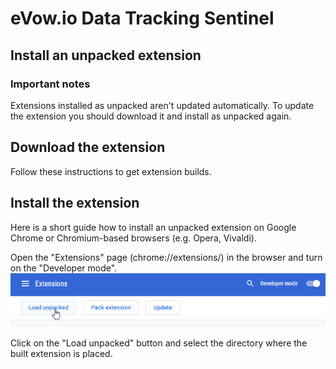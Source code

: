 # eVow.io Data Tracking Sentinel

## Install an unpacked extension
### Important notes
Extensions installed as unpacked aren't updated automatically. To update the extension you should download it and install as unpacked again.

## Download the extension
Follow these instructions to get extension builds.

## Install the extension
Here is a short guide how to install an unpacked extension on Google Chrome or Chromium-based browsers (e.g. Opera, Vivaldi).

Open the "Extensions" page (chrome://extensions/) in the browser and turn on the "Developer mode".
![](https://github.com/eVowIO/Data-Tracking-Sentinel/blob/main/unpacked.png)

Click on the "Load unpacked" button and select the directory where the built extension is placed.
